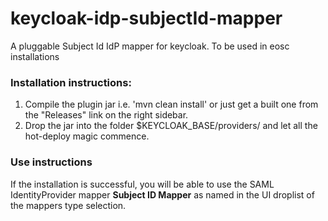 # keycloak-idp-subjectId-mapper
A pluggable Subject Id IdP mapper for keycloak. To be used in eosc installations 

### Installation instructions:

1. Compile the plugin jar i.e. 'mvn clean install' or just get a built one from the "Releases" link on the right sidebar.
2. Drop the jar into the folder $KEYCLOAK_BASE/providers/ and let all the hot-deploy magic commence.

### Use instructions

If the installation is successful, you will be able to use the SAML IdentityProvider mapper **Subject ID Mapper**  as named in the UI droplist of the mappers type selection. 
